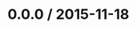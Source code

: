 <!--mdast setext-->

<!--lint disable no-multiple-toplevel-headings-->

0.0.0 / 2015-11-18
==================
